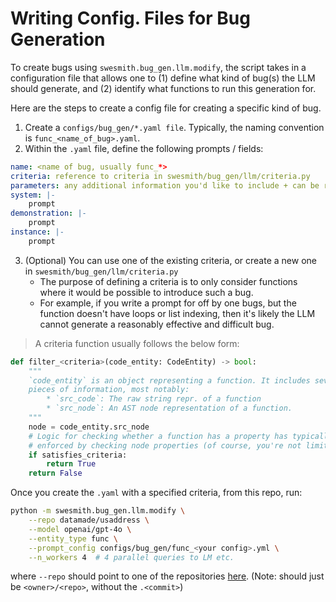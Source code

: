 # Writing Config. Files for Bug Generation

To create bugs using `swesmith.bug_gen.llm.modify`, the script takes in a configuration file
that allows one to (1) define what kind of bug(s) the LLM should generate, and (2) identify
what functions to run this generation for.

Here are the steps to create a config file for creating a specific kind of bug.

1. Create a `configs/bug_gen/*.yaml file`. Typically, the naming convention is `func_<name_of_bug>.yaml`.
2. Within the `.yaml` file, define the following prompts / fields:
```yaml
name: <name of bug, usually func_*>
criteria: reference to criteria in swesmith/bug_gen/llm/criteria.py
parameters: any additional information you'd like to include + can be referenced in the prompts
system: |-
    prompt
demonstration: |-
    prompt
instance: |-
    prompt
```
3. (Optional) You can use one of the existing criteria, or create a new one in `swesmith/bug_gen/llm/criteria.py`
    * The purpose of defining a criteria is to only consider functions where it would be possible to introduce such a bug.
    * For example, if you write a prompt for off by one bugs, but the function doesn't have loops or list indexing, then it's likely the LLM cannot generate a reasonably effective and difficult bug.

> A criteria function usually follows the below form:
```python
def filter_<criteria>(code_entity: CodeEntity) -> bool:
    """
    `code_entity` is an object representing a function. It includes several
    pieces of information, most notably:
        * `src_code`: The raw string repr. of a function
        * `src_node`: An AST node representation of a function.
    """
    node = code_entity.src_node
    # Logic for checking whether a function has a property has typically been
    # enforced by checking node properties (of course, you're not limited to this)
    if satisfies_criteria:
        return True
    return False
```

Once you create the `.yaml` with a specified criteria, from this repo, run:
```bash
python -m swesmith.bug_gen.llm.modify \
    --repo datamade/usaddress \
    --model openai/gpt-4o \
    --entity_type func \
    --prompt_config configs/bug_gen/func_<your config>.yml \
    --n_workers 4  # 4 parallel queries to LM etc.
```
where `--repo` should point to one of the repositories [here](https://github.com/orgs/swesmith/repositories). (Note: should just be `<owner>/<repo>`, without the `.<commit>`)
